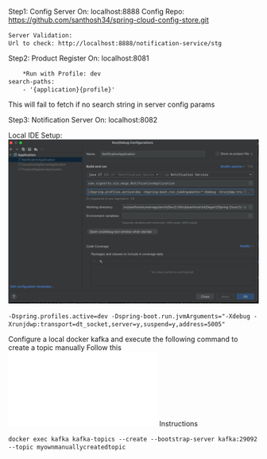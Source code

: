 Step1: 
    Config Server On:               localhost:8888
    Config Repo:            https://github.com/santhosh34/spring-cloud-config-store.git

    Server Validation: 
    Url to check: http://localhost:8888/notification-service/stg

Step2: 
Product Register On:            localhost:8081
        
        *Run with Profile: dev
    search-paths:
        - '{application}{profile}'

This will fail to fetch if no search string in server config params

Step3: 
Notification Server On:         localhost:8082

Local IDE Setup:
![IDE Config](./README_DOCs/ide_settings.png)

```debug
-Dspring.profiles.active=dev -Dspring-boot.run.jvmArguments="-Xdebug -Xrunjdwp:transport=dt_socket,server=y,suspend=y,address=5005"
```

Configure a local docker kafka and execute the following command to create a topic manually
Follow this ![README](./KafkaDockerCompose/README.md) Instructions

```shell
docker exec kafka kafka-topics --create --bootstrap-server kafka:29092 --topic myownmanuallycreatedtopic 
```